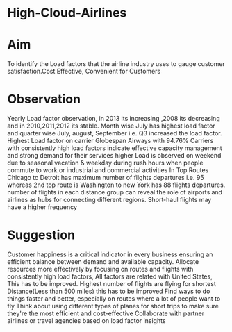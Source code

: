 # High-Cloud-Airlines

# Aim
To identify the Load factors that the airline industry uses to gauge customer satisfaction.Cost Effective, Convenient for Customers

# Observation
Yearly Load factor observation, in 2013 its increasing ,2008 its decreasing and in 2010,2011,2012 its stable. Month wise July has highest load factor and quarter wise July, august, September i.e. Q3 increased the load factor.
Highest Load factor on carrier Globespan Airways with 94.76%
Carriers with consistently high load factors indicate effective capacity management and strong demand for their services
higher Load is observed on weekend due to seasonal vacation & weekday during rush hours when people commute to work or industrial and commercial activities
In Top Routes Chicago to Detroit has maximum number of flights departures i.e. 95 whereas 2nd top route is Washington to new York has 88 flights departures.
number of flights in each distance group can reveal the role of airports and airlines as hubs for connecting different regions.
Short-haul flights may have a higher frequency

 # Suggestion
Customer happiness is a critical indicator in every business
ensuring an efficient balance between demand and available capacity.
Allocate resources more effectively by focusing on routes and flights with consistently high load factors,
All factors are related with United States, This has to be improved.
Highest number of flights are flying for shortest Distance(Less than 500 miles) this has to be improved
Find ways to do things faster and better, especially on routes where a lot of people want to fly
Think about using different types of planes for short trips to make sure they're the most efficient and cost-effective
Collaborate with partner airlines or travel agencies based on load factor insights

